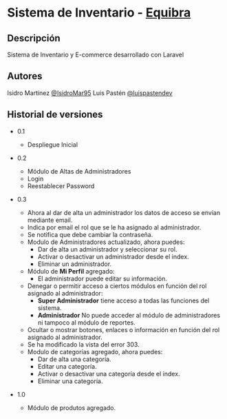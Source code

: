 # Sistema de Inventario - [Equibra](https://www.equibra.com)

## Descripción

Sistema de Inventario y E-commerce desarrollado con Laravel

## Autores

Isidro Martínez
[@IsidroMar95](https://github.com/IsidroMar95)
Luis Pastén
[@luispastendev](https://github.com/luispastendev)

## Historial de versiones

-   0.1
    -   Despliegue Inicial
-   0.2
    -   Módulo de Altas de Administradores
    -   Login
    -   Reestablecer Password
-   0.3

    -   Ahora al dar de alta un administrador los datos de acceso se envían mediante email.
    -   Indica por email el rol que se le ha asignado al administrador.
    -   Se notifica que debe cambiar la contraseña.
    -   Modulo de Administradores actualizado, ahora puedes:
        -   Dar de alta un administrador y seleccionar su rol.
        -   Activar o desactivar un administrador desde el index.
        -   Eliminar un administrador.
    -   Módulo de **Mi Perfil** agregado:
        -   El administrador puede editar su información.
    -   Denegar o permitir acceso a ciertos módulos en función del rol asignado al administrador:
        -   **Super Administrador** tiene acceso a todas las funciones del sistema.
        -   **Administrador** No puede acceder al módulo de administradores ni tampoco al módulo de reportes.
    -   Ocultar o mostrar botones, enlaces o información en función del rol asignado al administrador.
    -   Se ha modificado la vista del error 303.
    -   Modulo de categorías agregado, ahora puedes:
        -   Dar de alta una categoría.
        -   Editar una categoría.
        -   Activar o desactivar una categoría desde el index.
        -   Eliminar una categoría.

-   1.0
    -   Módulo de produtos agregado.
